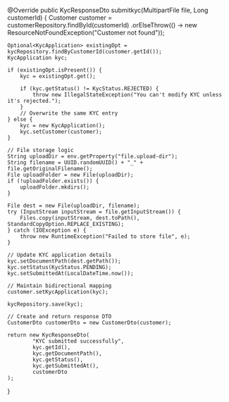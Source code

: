 @Override
public KycResponseDto submitkyc(MultipartFile file, Long customerId) {
    Customer customer = customerRepository.findById(customerId)
            .orElseThrow(() -> new ResourceNotFoundException("Customer not found"));

    Optional<KycApplication> existingOpt = kycRepository.findByCustomerId(customer.getId());
    KycApplication kyc;

    if (existingOpt.isPresent()) {
        kyc = existingOpt.get();

        if (kyc.getStatus() != KycStatus.REJECTED) {
            throw new IllegalStateException("You can't modify KYC unless it's rejected.");
        }
        // Overwrite the same KYC entry
    } else {
        kyc = new KycApplication();
        kyc.setCustomer(customer);
    }

    // File storage logic
    String uploadDir = env.getProperty("file.upload-dir");
    String filename = UUID.randomUUID() + "_" + file.getOriginalFilename();
    File uploadFolder = new File(uploadDir);
    if (!uploadFolder.exists()) {
        uploadFolder.mkdirs();
    }

    File dest = new File(uploadDir, filename);
    try (InputStream inputStream = file.getInputStream()) {
        Files.copy(inputStream, dest.toPath(), StandardCopyOption.REPLACE_EXISTING);
    } catch (IOException e) {
        throw new RuntimeException("Failed to store file", e);
    }

    // Update KYC application details
    kyc.setDocumentPath(dest.getPath());
    kyc.setStatus(KycStatus.PENDING);
    kyc.setSubmittedAt(LocalDateTime.now());

    // Maintain bidirectional mapping
    customer.setKycApplication(kyc);

    kycRepository.save(kyc);

    // Create and return response DTO
    CustomerDto customerDto = new CustomerDto(customer);

    return new KycResponseDto(
            "KYC submitted successfully",
            kyc.getId(),
            kyc.getDocumentPath(),
            kyc.getStatus(),
            kyc.getSubmittedAt(),
            customerDto
    );
}
